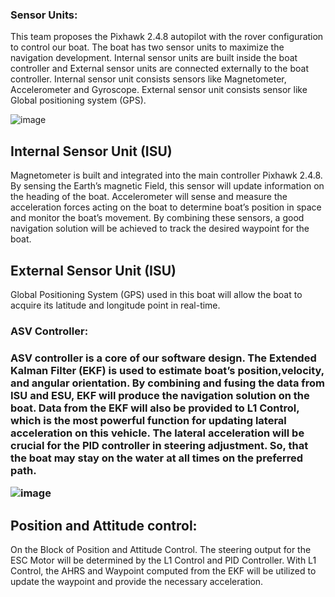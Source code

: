 <h3>Sensor Units:</h3>

This team proposes the Pixhawk 2.4.8 autopilot with
the rover configuration to control our boat. The boat has two
sensor units to maximize the navigation development. Internal
sensor units are built inside the boat controller and External
sensor units are connected externally to the boat controller.
Internal sensor unit consists sensors like Magnetometer,
Accelerometer and Gyroscope. External sensor unit consists
sensor like Global positioning system (GPS).

![image](https://user-images.githubusercontent.com/109530150/230266026-21f2f7e5-1972-4f6a-a54d-b174bbb2fb7a.png)

<h2>Internal Sensor Unit (ISU)</h2>

Magnetometer is built and integrated into the main
controller Pixhawk 2.4.8. By sensing the Earth’s magnetic Field,
this sensor will update information on the heading of the boat.
Accelerometer will sense and measure the
acceleration forces acting on the boat to determine boat’s position
in space and monitor the boat’s movement. By combining these
sensors, a good navigation solution will be achieved to track the
desired waypoint for the boat.

<h2>External Sensor Unit (ISU)</h2>

Global Positioning System (GPS) used in this boat
will allow the boat to acquire its latitude and longitude point in
real-time.

<h3>ASV Controller:<h3>
  
ASV controller is a core of our software design. The
Extended Kalman Filter (EKF) is used to estimate boat’s position,velocity, and angular orientation. By combining and fusing the
data from ISU and ESU, EKF will produce the navigation
solution on the boat. Data from the EKF will also be provided to
L1 Control, which is the most powerful function for updating
lateral acceleration on this vehicle. The lateral acceleration will
be crucial for the PID controller in steering adjustment. So, that
the boat may stay on the water at all times on the preferred path.

![image](https://user-images.githubusercontent.com/109530150/230266190-99f73034-3a85-4ebe-ba99-766232fe0108.png)

  <h2>Position and Attitude control:</h2>

On the Block of Position and Attitude Control. The
steering output for the ESC Motor will be determined by the L1
Control and PID Controller. With L1 Control, the AHRS and
Waypoint computed from the EKF will be utilized to update the
waypoint and provide the necessary acceleration.
